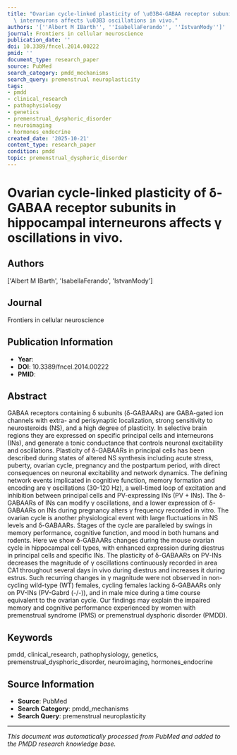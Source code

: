 ```yaml
---
title: "Ovarian cycle-linked plasticity of \u03B4-GABAA receptor subunits in hippocampal\
  \ interneurons affects \u03B3 oscillations in vivo."
authors: '[''Albert M IBarth'', ''IsabellaFerando'', ''IstvanMody'']'
journal: Frontiers in cellular neuroscience
publication_date: ''
doi: 10.3389/fncel.2014.00222
pmid: ''
document_type: research_paper
source: PubMed
search_category: pmdd_mechanisms
search_query: premenstrual neuroplasticity
tags:
- pmdd
- clinical_research
- pathophysiology
- genetics
- premenstrual_dysphoric_disorder
- neuroimaging
- hormones_endocrine
created_date: '2025-10-21'
content_type: research_paper
condition: pmdd
topic: premenstrual_dysphoric_disorder
---
```


# Ovarian cycle-linked plasticity of δ-GABAA receptor subunits in hippocampal interneurons affects γ oscillations in vivo.

## Authors
['Albert M IBarth', 'IsabellaFerando', 'IstvanMody']

## Journal
Frontiers in cellular neuroscience

## Publication Information
- **Year**: 
- **DOI**: 10.3389/fncel.2014.00222
- **PMID**: 

## Abstract
GABAA receptors containing δ subunits (δ-GABAARs) are GABA-gated ion channels with extra- and perisynaptic localization, strong sensitivity to neurosteroids (NS), and a high degree of plasticity. In selective brain regions they are expressed on specific principal cells and interneurons (INs), and generate a tonic conductance that controls neuronal excitability and oscillations. Plasticity of δ-GABAARs in principal cells has been described during states of altered NS synthesis including acute stress, puberty, ovarian cycle, pregnancy and the postpartum period, with direct consequences on neuronal excitability and network dynamics. The defining network events implicated in cognitive function, memory formation and encoding are γ oscillations (30-120 Hz), a well-timed loop of excitation and inhibition between principal cells and PV-expressing INs (PV + INs). The δ-GABAARs of INs can modify γ oscillations, and a lower expression of δ-GABAARs on INs during pregnancy alters γ frequency recorded in vitro. The ovarian cycle is another physiological event with large fluctuations in NS levels and δ-GABAARs. Stages of the cycle are paralleled by swings in memory performance, cognitive function, and mood in both humans and rodents. Here we show δ-GABAARs changes during the mouse ovarian cycle in hippocampal cell types, with enhanced expression during diestrus in principal cells and specific INs. The plasticity of δ-GABAARs on PV-INs decreases the magnitude of γ oscillations continuously recorded in area CA1 throughout several days in vivo during diestrus and increases it during estrus. Such recurring changes in γ magnitude were not observed in non-cycling wild-type (WT) females, cycling females lacking δ-GABAARs only on PV-INs (PV-Gabrd (-/-)), and in male mice during a time course equivalent to the ovarian cycle. Our findings may explain the impaired memory and cognitive performance experienced by women with premenstrual syndrome (PMS) or premenstrual dysphoric disorder (PMDD).

## Keywords
pmdd, clinical_research, pathophysiology, genetics, premenstrual_dysphoric_disorder, neuroimaging, hormones_endocrine

## Source Information
- **Source**: PubMed
- **Search Category**: pmdd_mechanisms
- **Search Query**: premenstrual neuroplasticity

---
*This document was automatically processed from PubMed and added to the PMDD research knowledge base.*
